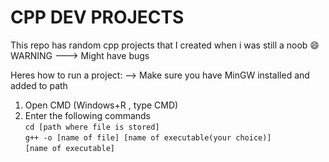 # CPP DEV PROJECTS
This repo has random cpp projects that I created when i was still a noob :smile:
WARNING ---> Might have bugs

Heres how to run a project:
--> Make sure you have MinGW installed and added to path 
 1. Open CMD (Windows+R , type CMD)
 2. Enter the following commands
   <br> `cd [path where file is stored]`
    <br> `g++ -o [name of file] [name of executable(your choice)]`
    <br> `[name of executable]`
